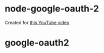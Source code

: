 # node-google-oauth-2

Created for [this YouTube video](https://youtu.be/Q0a0594tOrc)
# google-oauth2

